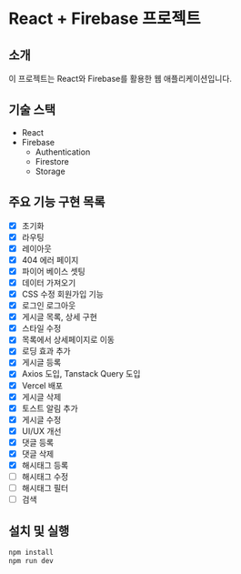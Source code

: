 # React + Firebase 프로젝트

## 소개

이 프로젝트는 React와 Firebase를 활용한 웹 애플리케이션입니다.

## 기술 스택

-   React
-   Firebase
    -   Authentication
    -   Firestore
    -   Storage

## 주요 기능 구현 목록

-   [x] 초기화
-   [x] 라우팅
-   [x] 레이아웃
-   [x] 404 에러 페이지
-   [x] 파이어 베이스 셋팅
-   [x] 데이터 가져오기
-   [x] CSS 수정 회원가입 기능
-   [x] 로그인 로그아웃
-   [x] 게시글 목록, 상세 구현
-   [x] 스타일 수정
-   [x] 목록에서 상세페이지로 이동
-   [x] 로딩 효과 추가
-   [x] 게시글 등록
-   [x] Axios 도입, Tanstack Query 도입
-   [x] Vercel 배포
-   [x] 게시글 삭제
-   [x] 토스트 알림 추가
-   [x] 게시글 수정
-   [x] UI/UX 개선
-   [x] 댓글 등록
-   [x] 댓글 삭제
-   [x] 해시태그 등록
-   [ ] 해시태그 수정
-   [ ] 해시태그 필터
-   [ ] 검색

## 설치 및 실행

```bash
npm install
npm run dev
```
